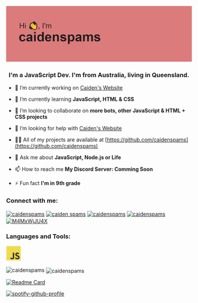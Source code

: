 <img src="https://github.com/caidenspams/caidenspams/blob/main/header.png">
<h3 align="center">I'm a JavaScript Dev. I'm from Australia, living in Queensland.</h3>

- 🔭 I’m currently working on [Caiden's Website](https://github.com/caidenspams/caidenspams.github.io)

- 🌱 I’m currently learning **JavaScript, HTML & CSS**

- 👯 I’m looking to collaborate on **more bots, other JavaScript & HTML + CSS projects**

- 🤝 I’m looking for help with [Caiden's Website](https://github.com/caidenspams/caidenspams.github.io)

- 👨‍💻 All of my projects are available at [https://github.com/caidenspams](https://github.com/caidenspams)

- 💬 Ask me about **JavaScript, Node.js or Life**

- 📫 How to reach me **My Discord Server: Comming Soon**

- ⚡ Fun fact **I'm in 9th grade**

<h3 align="left">Connect with me:</h3>
<p align="left">
<a href="https://twitter.com/caidenspams" target="blank"><img align="center" src="https://cdn.jsdelivr.net/npm/simple-icons@3.0.1/icons/twitter.svg" alt="caidenspams" height="30" width="40" /></a>
<a href="https://fb.com/caiden spams" target="blank"><img align="center" src="https://cdn.jsdelivr.net/npm/simple-icons@3.0.1/icons/facebook.svg" alt="caiden spams" height="30" width="40" /></a>
<a href="https://instagram.com/caidenspams" target="blank"><img align="center" src="https://cdn.jsdelivr.net/npm/simple-icons@3.0.1/icons/instagram.svg" alt="caidenspams" height="30" width="40" /></a>
<a href="https://www.youtube.com/c/caidenspams" target="blank"><img align="center" src="https://cdn.jsdelivr.net/npm/simple-icons@3.0.1/icons/youtube.svg" alt="caidenspams" height="30" width="40" /></a>
<a href="https://discord.gg/M4MxWjJU4X" target="blank"><img align="center" src="https://cdn.jsdelivr.net/npm/simple-icons@3.0.1/icons/discord.svg" alt="M4MxWjJU4X" height="30" width="40" /></a>
</p>

<h3 align="left">Languages and Tools:</h3>
<p align="left"> <a href="https://developer.mozilla.org/en-US/docs/Web/JavaScript" target="_blank"> <img src="https://raw.githubusercontent.com/devicons/devicon/master/icons/javascript/javascript-original.svg" alt="javascript" width="40" height="40"/> </a> </p>

<p><img align="left" src="https://github-readme-stats.vercel.app/api/top-langs?username=caidenspams&show_icons=true&theme=radical&locale=en&layout=compact" alt="caidenspams" /></p>

<p>&nbsp;<img align="center" src="https://github-readme-stats.vercel.app/api?username=caidenspams&show_icons=true&theme=radical&locale=en" alt="caidenspams" /></p>

[![Readme Card](https://github-readme-stats.vercel.app/api/pin/?username=caidenspams&theme=radical&repo=Amethyst-Bot)](https://github.com/caidenspams/caidenspams.github.io)


[![spotify-github-profile](https://spotify-github-profile.vercel.app/api/view?uid=dwd75hj1tt318r9d3s8gvqndo&cover_image=true&theme=default)](https://spotify-github-profile.vercel.app/api/view?uid=dwd75hj1tt318r9d3s8gvqndo&redirect=true)
